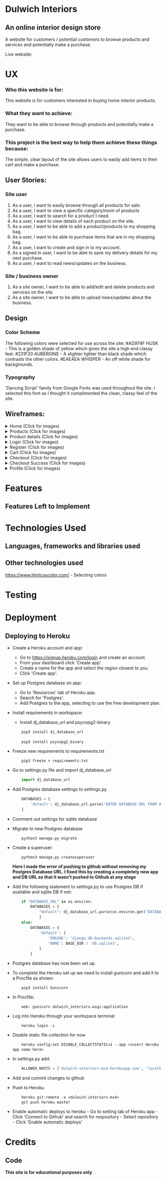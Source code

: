 # Dulwich Interiors
## An online interior design store
A website for customers / potential customers to browse products and services and potentially make a purchase.

Live website: 

# UX
### Who this website is for:
This website is for customers interested in buying home interior products.

### What they want to achieve:
They want to be able to browse through products and potentially make a purchase. 

### This project is the best way to help them achieve these things because:
The simple, clear layout of the site allows users to easily add items to their cart and make a purchase.

## User Stories:
### Site user
1. As a user, I want to easily browse through all products for sale.
2. As a user, I want to view a specific category/room of products
3. As a user, I want to search for a product I need.
4. As a user, I want to view details of each product on the site.
5. As a user, I want to be able to add a product/products to my shopping bag.
6. As a user, I want to be able to purchase items that are in my shopping bag.
7. As a user, I want to create and sign in to my account.
8. As a signed in user, I want to be able to save my delivery details for my next purchase.
9. As a user, I want to read news/updates on the business.

### Site / business owner
1. As a site owner, I want to be able to add/edit and delete products and services on the site.
2. As a site owner, I want to be able to upload news/updates about the business. 

## Design 
### Color Scheme 
The following colors were selected for use across the site:
#AD974F HUSK - This is a golden shade of yellow which gives the site a high end classy feel.
#231F20 AUBERGINE - A slighter lighter than black shade which contrasts the other colors.
#EAEAEA WHISPER - An off white shade for backgrounds. 

### Typography 
'Dancing Script' family from Google Fonts was used throughout the site. I selected this font as I thought it complimented the clean, classy feel of the site.

## Wireframes:
<details>
<summary>Home (Click for images)</summary>
<p align="center">

![Image](readme-images/wireframes/home-wireframes.png)
</p>
</details>

<details>
<summary>Products (Click for images)</summary>
<p align="center">

![Image](readme-images/wireframes/product-wireframes.png)
</p>
</details>

<details>
<summary>Product details (Click for images)</summary>
<p align="center">

![Image](readme-images/wireframes/product-detail-wireframes.png)
</p>
</details>

<details>
<summary>Login (Click for images)</summary>
<p align="center">

![Image](readme-images/wireframes/login-wireframes.png)
</p>
</details>

<details>
<summary>Register (Click for images)</summary>
<p align="center">

![Image](readme-images/wireframes/register-wireframes.png)
</p>
</details>

<details>
<summary>Cart (Click for images)</summary>
<p align="center">

![Image](readme-images/wireframes/cart-wireframes.png)
</p>
</details>

<details>
<summary>Checkout (Click for images)</summary>
<p align="center">

![Image](readme-images/wireframes/checkout-wireframes.png)
</p>
</details>


<details>
<summary>Checkout Success (Click for images)</summary>
<p align="center">

![Image](readme-images/wireframes/checkout-success-wireframes.png)
</p>
</details>

<details>
<summary>Profile (Click for images)</summary>
<p align="center">

![Image](readme-images/wireframes/profile-wireframes.png)
</p>
</details>



# Features


## Features Left to Implement

# Technologies Used
## Languages, frameworks and libraries used


## Other technologies used
https://www.htmlcsscolor.com/ - Selecting colors 

# Testing


# Deployment

## Deploying to Heroku 

- Create a Heroku account and app:
    - Go to https://signup.heroku.com/login and create an account.
    - From your dashboard click 'Create app'.
    - Create a name for the app and select the region closest to you.
    - Click 'Create app'.

- Set up Postgres database on app:
    - Go to 'Resources' tab of Heroku app.
    - Search for 'Postgres'.
    - Add Postgres to the app, selecting to use the free development plan.

- Install requirements in workspace:
    - Install dj_database_url and psycopg2-binary 
    ```
        pip3 install dj_database_url
            
        pip3 install psycopg2_binary
    ```       

- Freeze new requirements to requirements.txt
    ```
        pip3 freeze > requirements.txt
    ```

- Go to settings.py file and import dj_database_url
    ```python
        import dj_database_url
    ```
    
- Add Postgres database settings to settings.py
    ``` python
        DATABASES = {
            'default': dj_database_url.parse('ENTER DATABASE URL FROM APP CONFIG SETTINGS HERE')
        }
    ```

- Comment out settings for sqlite database
- Migrate to new Postgres database
    ``` 
        python3 manage.py migrate
    ```

- Create a superuser:
    ```
        python3 manage.py createsuperuser
    ```
    
    **Here I made the error of pushing to github without removing my Postgres Database URL. I fixed this by creating a completely new app and DB URL so that it wasn't pushed to Github at any stage**

- Add the following statement to settings.py to use Postgres DB if available and sqlite DB if not:
    ``` python
        if "DATABASE_URL" in os.environ:
            DATABASES = {
                "default": dj_database_url.parse(os.environ.get('DATABASE_URL'))
                }
        else:
            DATABASES = {
                'default': {
                    'ENGINE': 'django.db.backends.sqlite3',
                    'NAME': BASE_DIR / 'db.sqlite3',
                }
            }
    ```
- Postgres database has now been set up.

- To complete the Heroku set up we need to install gunicorn and add it to a Procfile as shown:
    ```
        pip3 install Gunicorn
    ```
- In Procfile:
    ```
        web: gunicorn dulwich_interiors.wsgi:application
    ```

- Log into Heroku through your workspace termnial:
    ```
        heroku login -i
    ```

- Disable static file collection for now
    ```
        heroku config:set DISABLE_COLLECTSTATIC=1 --app <insert Heroku app name here>
    ```
        
- In settings.py add:
    ``` python
        ALLOWED_HOSTS = ['dulwich-interiors-ms4.herokuapp.com', 'localhost']
    ```
- Add and commit changes to github
- Push to Heroku
    ```
        heroku git:remote -a <dulwich-interiors-ms4>
        git push heroku master
    ```

- Enable automatic deploys to heroku
        - Go to setting tab of Heroku app
        - Click 'Connect to Github' and search for respository
        - Select repository
        - Click 'Enable automatic deploys'


# Credits

## Code


**This site is for educational purposes only** 